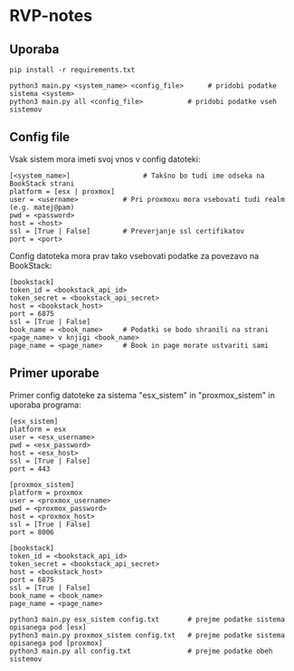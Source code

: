 # RVP-notes

## Uporaba

```
pip install -r requirements.txt

python3 main.py <system_name> <config_file>      # pridobi podatke sistema <system>
python3 main.py all <config_file>           # pridobi podatke vseh sistemov
```

## Config file
Vsak sistem mora imeti svoj vnos v config datoteki:
```
[<system_name>]                  # Takšno bo tudi ime odseka na BookStack strani
platform = [esx | proxmox] 
user = <username>           # Pri proxmoxu mora vsebovati tudi realm (e.g. matej@pam)
pwd = <password>
host = <host>
ssl = [True | False]        # Preverjanje ssl certifikatov
port = <port>
```

Config datoteka mora prav tako vsebovati podatke za povezavo na BookStack:
```
[bookstack]
token_id = <bookstack_api_id>
token_secret = <bookstack_api_secret>
host = <bookstack_host>
port = 6875
ssl = [True | False]
book_name = <book_name>     # Podatki se bodo shranili na strani <page_name> v knjigi <book_name>
page_name = <page_name>     # Book in page morate ustvariti sami
```

## Primer uporabe
Primer config datoteke za sistema "esx_sistem" in "proxmox_sistem" in uporaba programa:
```
[esx_sistem]
platform = esx
user = <esx_username>
pwd = <esx_password>
host = <esx_host>
ssl = [True | False]
port = 443

[proxmox_sistem]
platform = proxmox
user = <proxmox_username>
pwd = <proxmox_password>
host = <proxmox_host>
ssl = [True | False]
port = 8006

[bookstack]
token_id = <bookstack_api_id>
token_secret = <bookstack_api_secret>
host = <bookstack_host>
port = 6875
ssl = [True | False]               
book_name = <book_name>
page_name = <page_name>
```
```
python3 main.py esx_sistem config.txt       # prejme podatke sistema opisanega pod [esx]
python3 main.py proxmox_sistem config.txt   # prejme podatke sistema opisanega pod [proxmox]
python3 main.py all config.txt              # prejme podatke obeh sistemov
```

